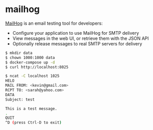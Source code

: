 mailhog
=======

[MailHog][1] is an email testing tool for developers:

- Configure your application to use MailHog for SMTP delivery
- View messages in the web UI, or retrieve them with the JSON API
- Optionally release messages to real SMTP servers for delivery

```bash
$ mkdir data
$ chown 1000:1000 data
$ docker-compose up -d
$ curl http://localhost:8025

$ ncat -C localhost 1025
HELO
MAIL FROM: <kevin@gmail.com>
RCPT TO: <sarah@yahoo.com>
DATA
Subject: test

This is a test message.
.
QUIT
^D (press Ctrl-D to exit)
```

[1]: https://github.com/mailhog/MailHog/blob/master/docs/CONFIG.md
